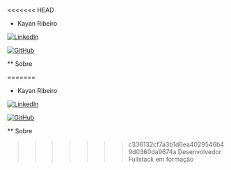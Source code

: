 <<<<<<< HEAD
* Kayan Ribeiro

[![LinkedIn](https://img.shields.io/badge/LinkedIn-0077B5?style=for-the-badge&logo=linkedin&logoColor=white)](https://www.linkedin.com/in/kayanribeiro/)

[![GitHub](https://img.shields.io/badge/GitHub-100000?style=for-the-badge&logo=github&logoColor=white)](https://github.com/kayanRibeiro)

** Sobre

=======
* Kayan Ribeiro

[![LinkedIn](https://img.shields.io/badge/LinkedIn-0077B5?style=for-the-badge&logo=linkedin&logoColor=white)](https://www.linkedin.com/in/kayanribeiro/)

[![GitHub](https://img.shields.io/badge/GitHub-100000?style=for-the-badge&logo=github&logoColor=white)](https://github.com/kayanRibeiro)

** Sobre

>>>>>>> c336132cf7a3b1d6ea4029546b49d0360da9674a
Desenvolvedor Fullstack em formação